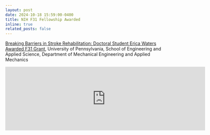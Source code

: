 ```yaml
---
layout: post
date: 2024-10-18 15:59:00-0400
title: NIH F31 Fellowship Awarded
inline: true
related_posts: false
---
```


<a href="https://blog.me.upenn.edu/breaking-barriers-in-stroke-rehabilitation-doctoral-student-erica-waters-awarded-f31-grant/">Breaking Barriers in Stroke Rehabilitation: Doctoral Student Erica Waters Awarded F31 Grant</a>, University of Pennsylvania, School of Engineering and Applied Science, Department of Mechanical Engineering and Applied Mechanics
<iframe src="https://www.linkedin.com/embed/feed/update/urn:li:share:7253115804685148160?collapsed=1" height="200" width="630" frameborder="0" allowfullscreen="" title="Embedded post"></iframe>